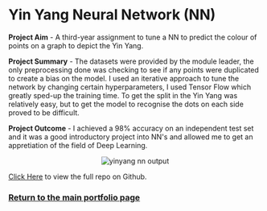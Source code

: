 # Yin Yang Neural Network (NN)

**Project Aim** - A third-year assignment to tune a NN to predict the colour of points on a graph to depict the Yin Yang.


**Project Summary** - The datasets were provided by the module leader, the only preprocessing done was checking to see if any points were duplicated to create a bias on the model. I used an iterative approach to tune the network by changing certain hyperparameters, I used Tensor Flow which greatly sped-up the training time. To get the split in the Yin Yang was relatively easy, but to get the model to recognise the dots on each side proved to be difficult.


**Project Outcome** - I achieved a 98% accuracy on an independent test set and it was a good introductory project into NN's and allowed me to get an appretiation of the field of Deep Learning.
<div style="text-align:center"><img src="/portfolio/images/yinyang.png" alt="yinyang nn output"/></div>

[Click Here](https://github.com/SamButterfield/YinYangNN) to view the full repo on Github.


### [Return to the main portfolio page](/portfolio/)
